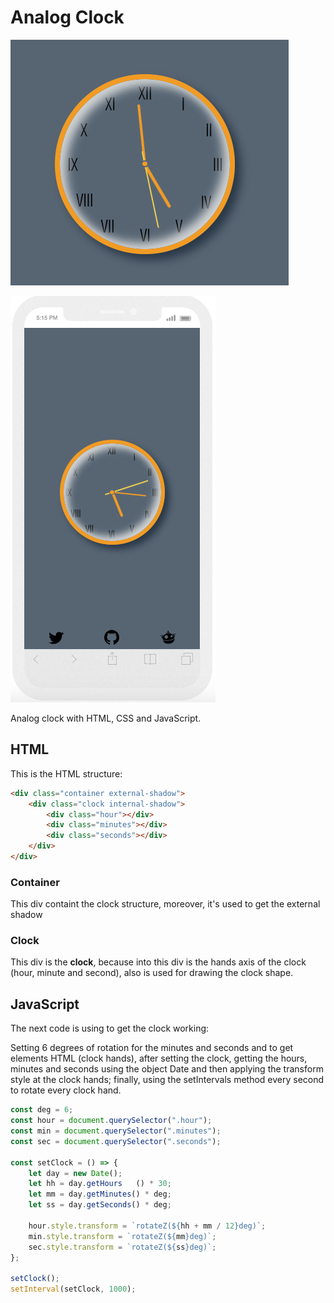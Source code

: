 # Analog Clock

![](https://github.com/faidrn/analog-clock/blob/main/assets/images/ScreenShot.png)

![](https://github.com/faidrn/analog-clock/blob/main/assets/images/ScreenShotMobile.png)

Analog clock with HTML, CSS and JavaScript.

## HTML

This is the HTML structure:

```html
<div class="container external-shadow">
    <div class="clock internal-shadow">
        <div class="hour"></div>
        <div class="minutes"></div>
        <div class="seconds"></div>
    </div>
</div>
```

### Container

This div containt the clock structure, moreover, it's used to get the external shadow

### Clock

This div is the **clock**, because into this div is the hands axis of the clock (hour, minute and second), also is used for drawing the clock shape.


## JavaScript

The next code is using to get the clock working:

Setting 6 degrees of rotation for the minutes and seconds and to get elements HTML (clock hands), after  setting the clock, getting the hours, minutes and seconds using the object Date and then applying the transform style at the clock hands; finally, using the setIntervals method every second to rotate every clock hand.


```javascript
const deg = 6;
const hour = document.querySelector(".hour");
const min = document.querySelector(".minutes");
const sec = document.querySelector(".seconds");

const setClock = () => {
    let day = new Date();
    let hh = day.getHours   () * 30;
    let mm = day.getMinutes() * deg;
    let ss = day.getSeconds() * deg;

    hour.style.transform = `rotateZ(${hh + mm / 12}deg)`;
    min.style.transform = `rotateZ(${mm}deg)`;
    sec.style.transform = `rotateZ(${ss}deg)`;
};

setClock();
setInterval(setClock, 1000);
```



